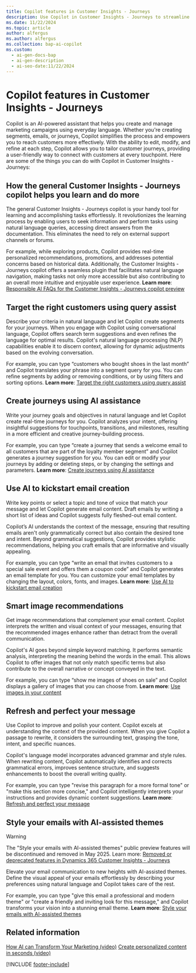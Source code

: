 ```yaml
---
title: Copilot features in Customer Insights - Journeys
description: Use Copilot in Customer Insights - Journeys to streamline your marketing campaigns. Create and manage segments, emails, and journeys with AI assistance.
ms.date: 11/22/2024
ms.topic: article
author: alfergus
ms.author: alfergus
ms.collection: bap-ai-copilot
ms.custom:
  - ai-gen-docs-bap
  - ai-gen-description
  - ai-seo-date:11/22/2024
---
```


# Copilot features in Customer Insights - Journeys

Copilot is an AI-powered assistant that helps you create and manage marketing campaigns using everyday language. Whether you're creating segments, emails, or journeys, Copilot simplifies the process and empowers you to reach customers more effectively. With the ability to edit, modify, and refine at each step, Copilot allows you to tailor customer journeys, providing a user-friendly way to connect with customers at every touchpoint. Here are some of the things you can do with Copilot in Customer Insights - Journeys:

## How the general Customer Insights - Journeys copilot helps you learn and do more

The general Customer Insights - Journeys copilot is your handy tool for learning and accomplishing tasks effortlessly. It revolutionizes the learning process by enabling users to seek information and perform tasks using natural language queries, accessing direct answers from the documentation. This eliminates the need to rely on external support channels or forums.

For example, while exploring products, Copilot provides real-time personalized recommendations, promotions, and addresses potential concerns based on historical data. Additionally, the Customer Insights - Journeys copilot offers a seamless plugin that facilitates natural language navigation, making tasks not only more accessible but also contributing to an overall more intuitive and enjoyable user experience. **Learn more**: [Responsible AI FAQs for the Customer Insights - Journeys copilot preview](faqs-copilot-general.md)

## Target the right customers using query assist

Describe your criteria in natural language and let Copilot create segments for your journeys. When you engage with Copilot using conversational language, Copilot offers search term suggestions and even refines the language for optimal results. Copilot's natural language processing (NLP) capabilities enable it to discern context, allowing for dynamic adjustments based on the evolving conversation.

For example, you can type “customers who bought shoes in the last month” and Copilot translates your phrase into a segment query for you. You can refine segments by adding or removing conditions, or by using filters and sorting options. **Learn more**: [Target the right customers using query assist](real-time-marketing-natural-language-segments.md)

## Create journeys using AI assistance

Write your journey goals and objectives in natural language and let Copilot create real-time journeys for you. Copilot analyzes your intent, offering insightful suggestions for touchpoints, transitions, and milestones, resulting in a more efficient and creative journey-building process.

For example, you can type “create a journey that sends a welcome email to all customers that are part of the loyalty member segment” and Copilot generates a journey suggestion for you. You can edit or modify your journeys by adding or deleting steps, or by changing the settings and parameters. **Learn more**: [Create journeys using AI assistance](real-time-marketing-use-copilot-create-journey.md)

## Use AI to kickstart email creation

Write key points or select a topic and tone of voice that match your message and let Copilot generate email content. Draft emails by writing a short list of ideas and Copilot suggests fully fleshed-out email content.

Copilot’s AI understands the context of the message, ensuring that resulting emails aren't only grammatically correct but also contain the desired tone and intent. Beyond grammatical suggestions, Copilot provides stylistic recommendations, helping you craft emails that are informative and visually appealing.

For example, you can type “write an email that invites customers to a special sale event and offers them a coupon code” and Copilot generates an email template for you. You can customize your email templates by changing the layout, colors, fonts, and images. **Learn more**: [Use AI to kickstart email creation](content-ideas.md)

## Smart image recommendations

Get image recommendations that complement your email content. Copilot interprets the written and visual context of your messages, ensuring that the recommended images enhance rather than detract from the overall communication.

Copilot's AI goes beyond simple keyword matching. It performs semantic analysis, interpreting the meaning behind the words in the email. This allows Copilot to offer images that not only match specific terms but also contribute to the overall narrative or concept conveyed in the text.

For example, you can type “show me images of shoes on sale” and Copilot displays a gallery of images that you can choose from. **Learn more**: [Use images in your content](upload-images-files.md#use-images-in-your-content)

## Refresh and perfect your message

Use Copilot to improve and polish your content. Copilot excels at understanding the context of the provided content. When you give Copilot a passage to rewrite, it considers the surrounding text, grasping the tone, intent, and specific nuances.

Copilot's language model incorporates advanced grammar and style rules. When rewriting content, Copilot automatically identifies and corrects grammatical errors, improves sentence structure, and suggests enhancements to boost the overall writing quality.

For example, you can type "revise this paragraph for a more formal tone" or "make this section more concise," and Copilot intelligently interprets your instructions and provides dynamic content suggestions. **Learn more**: [Refresh and perfect your message](content-rewrite.md)

## Style your emails with AI-assisted themes

> [!WARNING] 
> The "Style your emails with AI-assisted themes" public preview features will be discontinued and removed in May 2025. Learn more: [Removed or deprecated features in Dynamics 365 Customer Insights - Journeys](removed-deprecated-features.md)

Elevate your email communication to new heights with AI-assisted themes. Define the visual appeal of your emails effortlessly by describing your preferences using natural language and Copilot takes care of the rest.

For example, you can type "give this email a professional and modern theme" or "create a friendly and inviting look for this message," and Copilot transforms your vision into a stunning email theme. **Learn more**: [Style your emails with AI-assisted themes](email-theme.md)

## Related information

[How AI can Transform Your Marketing (video)](https://youtu.be/zk_QcHAb4cU)
[Create personalized content in seconds (video)](https://youtu.be/1Lgodu6A2ZM)

[!INCLUDE [footer-include](./includes/footer-banner.md)]
